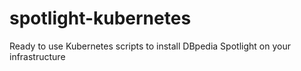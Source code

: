 # spotlight-kubernetes
Ready to use Kubernetes scripts to install DBpedia Spotlight on your infrastructure
